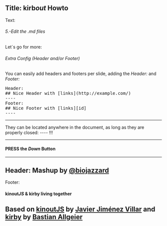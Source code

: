 Title: kirb*out* Howto
----
Text:
###### 5.-Edit the *.md* files
Let´s go for more:

###### Extra Config (Header and/or Footer)
You can easily add headers and footers per slide, adding the *Header:* and *Footer:*
<pre>Header:
## Nice Header with [links](http://example.com/)
&#45;&#45;&#45;&#45;
Footer:
## Nice Footer with [links][id]
&#45;&#45;&#45;&#45;
</pre>
* * *
They can be located anywhere in the document,
as long as they are properly closed: _&#45;&#45;&#45;&#45;_ !!!
* * *
#### PRESS the *Down* Button
----
Header:
Mashup by [@biojazzard](https://github.com/biojazzard)
----
Footer:
#### kinout*JS* & kirby living together
Based on [kinoutJS](https://github.com/soyjavi/Kinout) by [Javier Jiménez Villar](https://github.com/soyjavi) and [kirby](https://github.com/bastianallgeier/kirbycms) by [Bastian Allgeier](https://github.com/bastianallgeier)
----
